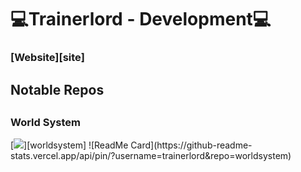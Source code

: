 <h1>💻Trainerlord - Development💻</h1>

<h3>[Website][site]<h3>

<h2>Notable Repos<h2>

<h3>World System</h3>
[<img src="https://img.shields.io/static/v1?label=worldsystem&message=2.4.11&color=blue"/>][worldsystem]
![ReadMe Card](https://github-readme-stats.vercel.app/api/pin/?username=trainerlord&repo=worldsystem)

[site]: trainerlordDevelopemnt.uk.to
[worldsystem]: https://www.spigotmc.org/resources/worldsystem-%E2%97%8F-the-one-world-per-player-solution-%E2%97%8F-gui-%E2%97%8F-highly-configurable-%E2%97%8F-1-8-1-16.49756/